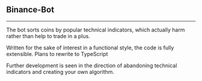 ## Binance-Bot
---

The bot sorts coins by popular technical indicators, which actually harm rather than help to trade in a plus. 

Written for the sake of interest in a functional style, the code is fully extensible. Plans to rewrite to TypeScript

Further development is seen in the direction of abandoning technical indicators and creating your own algorithm.
